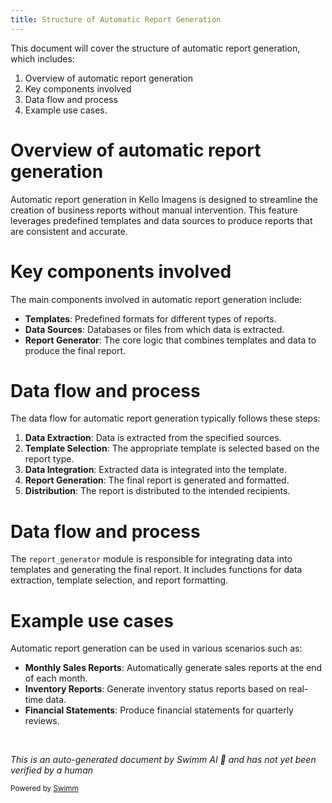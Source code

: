 ```yaml
---
title: Structure of Automatic Report Generation
---
```

This document will cover the structure of automatic report generation, which includes:

1. Overview of automatic report generation
2. Key components involved
3. Data flow and process
4. Example use cases.

# Overview of automatic report generation

Automatic report generation in Kello Imagens is designed to streamline the creation of business reports without manual intervention. This feature leverages predefined templates and data sources to produce reports that are consistent and accurate.

# Key components involved

The main components involved in automatic report generation include:

- **Templates**: Predefined formats for different types of reports.
- **Data Sources**: Databases or files from which data is extracted.
- **Report Generator**: The core logic that combines templates and data to produce the final report.

# Data flow and process

The data flow for automatic report generation typically follows these steps:

1. **Data Extraction**: Data is extracted from the specified sources.
2. **Template Selection**: The appropriate template is selected based on the report type.
3. **Data Integration**: Extracted data is integrated into the template.
4. **Report Generation**: The final report is generated and formatted.
5. **Distribution**: The report is distributed to the intended recipients.

# Data flow and process

The `report_generator` module is responsible for integrating data into templates and generating the final report. It includes functions for data extraction, template selection, and report formatting.

# Example use cases

Automatic report generation can be used in various scenarios such as:

- **Monthly Sales Reports**: Automatically generate sales reports at the end of each month.
- **Inventory Reports**: Generate inventory status reports based on real-time data.
- **Financial Statements**: Produce financial statements for quarterly reviews.

&nbsp;

*This is an auto-generated document by Swimm AI 🌊 and has not yet been verified by a human*

<SwmMeta version="3.0.0" repo-id="Z2l0aHViJTNBJTNBa2VsbG8lM0ElM0Fzd2ltbWlv" repo-name="kello"><sup>Powered by [Swimm](/)</sup></SwmMeta>
